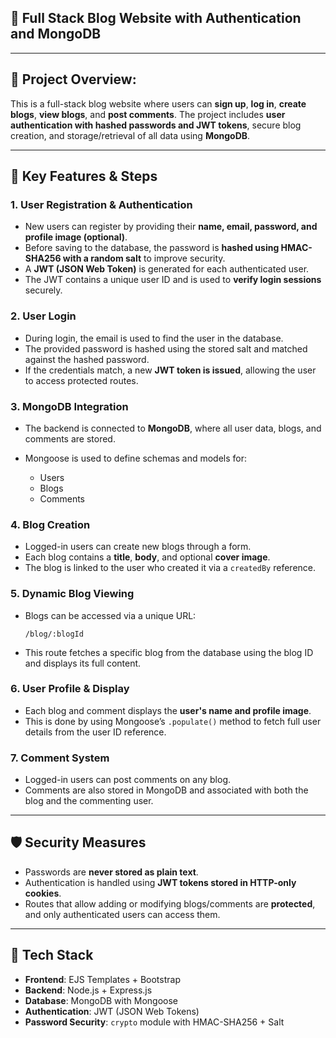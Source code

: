 
## 📝 Full Stack Blog Website with Authentication and MongoDB

---

## 🚀 Project Overview:

This is a full-stack blog website where users can **sign up**, **log in**, **create blogs**, **view blogs**, and **post comments**. The project includes **user authentication with hashed passwords and JWT tokens**, secure blog creation, and storage/retrieval of all data using **MongoDB**.

---

## 🔧 Key Features & Steps

### 1. **User Registration & Authentication**

* New users can register by providing their **name, email, password, and profile image (optional)**.
* Before saving to the database, the password is **hashed using HMAC-SHA256 with a random salt** to improve security.
* A **JWT (JSON Web Token)** is generated for each authenticated user.
* The JWT contains a unique user ID and is used to **verify login sessions** securely.

### 2. **User Login**

* During login, the email is used to find the user in the database.
* The provided password is hashed using the stored salt and matched against the hashed password.
* If the credentials match, a new **JWT token is issued**, allowing the user to access protected routes.

### 3. **MongoDB Integration**

* The backend is connected to **MongoDB**, where all user data, blogs, and comments are stored.
* Mongoose is used to define schemas and models for:

  * Users
  * Blogs
  * Comments

### 4. **Blog Creation**

* Logged-in users can create new blogs through a form.
* Each blog contains a **title**, **body**, and optional **cover image**.
* The blog is linked to the user who created it via a `createdBy` reference.

### 5. **Dynamic Blog Viewing**

* Blogs can be accessed via a unique URL:

  ```
  /blog/:blogId
  ```
* This route fetches a specific blog from the database using the blog ID and displays its full content.

### 6. **User Profile & Display**

* Each blog and comment displays the **user's name and profile image**.
* This is done by using Mongoose’s `.populate()` method to fetch full user details from the user ID reference.

### 7. **Comment System**

* Logged-in users can post comments on any blog.
* Comments are also stored in MongoDB and associated with both the blog and the commenting user.

---

## 🛡️ Security Measures

* Passwords are **never stored as plain text**.
* Authentication is handled using **JWT tokens stored in HTTP-only cookies**.
* Routes that allow adding or modifying blogs/comments are **protected**, and only authenticated users can access them.

---

## 🧱 Tech Stack

* **Frontend**: EJS Templates + Bootstrap
* **Backend**: Node.js + Express.js
* **Database**: MongoDB with Mongoose
* **Authentication**: JWT (JSON Web Tokens)
* **Password Security**: `crypto` module with HMAC-SHA256 + Salt



